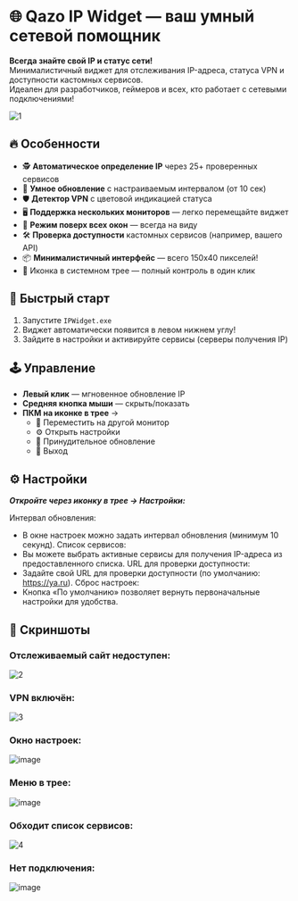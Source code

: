 # 🌐 Qazo IP Widget — ваш умный сетевой помощник

**Всегда знайте свой IP и статус сети!**  
Минималистичный виджет для отслеживания IP-адреса, статуса VPN и доступности кастомных сервисов.  
Идеален для разработчиков, геймеров и всех, кто работает с сетевыми подключениями!

![1](https://github.com/user-attachments/assets/08cc2c58-3ad7-4f1d-b99c-0a3326c5f926)

## 🔥 Особенности

- 🕵️ **Автоматическое определение IP** через 25+ проверенных сервисов
- 🔁 **Умное обновление** с настраиваемым интервалом (от 10 сек)
- 🛡️ **Детектор VPN** с цветовой индикацией статуса
- 🖥️ **Поддержка нескольких мониторов** — легко перемещайте виджет
- 📌 **Режим поверх всех окон** — всегда на виду
- 🛠️ **Проверка доступности** кастомных сервисов (например, вашего API)
- 📦 **Минималистичный интерфейс** — всего 150x40 пикселей!
- 📌 Иконка в системном трее — полный контроль в один клик



## 🚀 Быстрый старт

1. Запустите `IPWidget.exe`
2. Виджет автоматически появится в левом нижнем углу!
3. Зайдите в настройки и активируйте сервисы (серверы получения IP)

## 🕹️ Управление

- **Левый клик** — мгновенное обновление IP
- **Средняя кнопка мыши** — скрыть/показать
- **ПКМ на иконке в трее** → 
  - 📌 Переместить на другой монитор
  - ⚙️ Открыть настройки
  - 🔄 Принудительное обновление
  - 🚪 Выход

## ⚙️ Настройки

***Откройте через иконку в трее → Настройки:***

Интервал обновления:
- В окне настроек можно задать интервал обновления (минимум 10 секунд).
Список сервисов:
- Вы можете выбрать активные сервисы для получения IP-адреса из предоставленного списка.
URL для проверки доступности:
- Задайте свой URL для проверки доступности (по умолчанию: https://ya.ru).
Сброс настроек:
- Кнопка «По умолчанию» позволяет вернуть первоначальные настройки для удобства.
  
## 📸 Скриншоты
### Отслеживаемый сайт недоступен:
![2](https://github.com/user-attachments/assets/e52d08c6-9f79-4eaa-a198-7c07b8f9d531)
### VPN включён:
![3](https://github.com/user-attachments/assets/4a11564d-908c-4ecc-a4f7-6d2fef9be1c7)
### Окно настроек:
![image](https://github.com/user-attachments/assets/f127393e-e1f8-422b-bd4d-a6594175bce9)
### Меню в трее:
![image](https://github.com/user-attachments/assets/575f3992-f406-49b6-9b1e-25c382299153)
### Обходит список сервисов:
![4](https://github.com/user-attachments/assets/a2ebb713-bbfc-4f7f-9b07-e3fc387f9a83)
### Нет подключения:
![image](https://github.com/user-attachments/assets/d25a2cfc-034a-4d41-847d-9ace0aa2c495)




